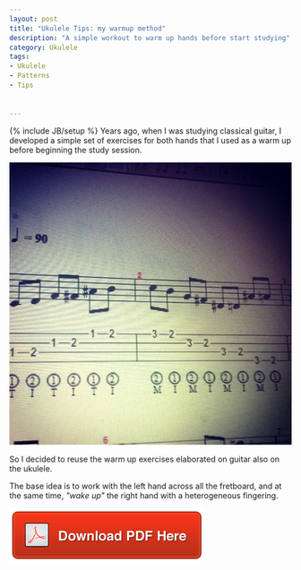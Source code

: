 ```yaml
---
layout: post
title: "Ukulele Tips: my warmup method"
description: "A simple workout to warm up hands before start studying"
category: Ukulele
tags: 
- Ukulele
- Patterns
- Tips


---
```

{% include JB/setup %}
Years ago, when I was studying classical guitar, I developed a simple set of exercises for both hands that I used as a warm up before beginning the study session.

![Ukulele](/images/ukulele_tips.jpg)
<!-- more -->

So I decided to reuse the warm up exercises elaborated on guitar also on the ukulele.

The base idea is to work with the left hand across all the fretboard, and at the same time, *"wake up"* the right hand with a heterogeneous fingering.

[![Download!](/images/Download-PDF-Button.png)](/files/Warmup.pdf)